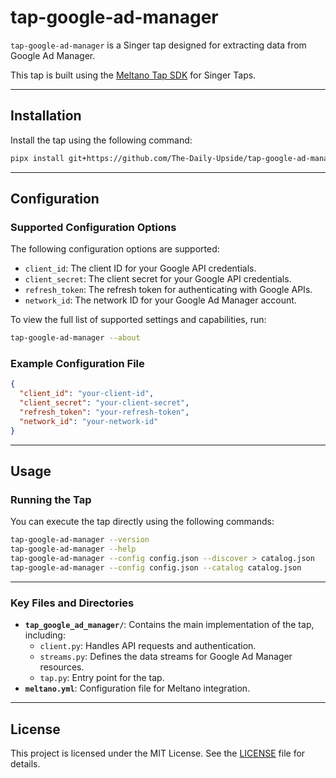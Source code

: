 # tap-google-ad-manager

`tap-google-ad-manager` is a Singer tap designed for extracting data from Google Ad Manager.

This tap is built using the [Meltano Tap SDK](https://sdk.meltano.com) for Singer Taps.

---

## Installation

Install the tap using the following command:

```bash
pipx install git+https://github.com/The-Daily-Upside/tap-google-ad-manager.git
```

---

## Configuration

### Supported Configuration Options

The following configuration options are supported:

- `client_id`: The client ID for your Google API credentials.
- `client_secret`: The client secret for your Google API credentials.
- `refresh_token`: The refresh token for authenticating with Google APIs.
- `network_id`: The network ID for your Google Ad Manager account.

To view the full list of supported settings and capabilities, run:

```bash
tap-google-ad-manager --about
```

### Example Configuration File

```json
{
  "client_id": "your-client-id",
  "client_secret": "your-client-secret",
  "refresh_token": "your-refresh-token",
  "network_id": "your-network-id"
}
```

---

## Usage

### Running the Tap

You can execute the tap directly using the following commands:

```bash
tap-google-ad-manager --version
tap-google-ad-manager --help
tap-google-ad-manager --config config.json --discover > catalog.json
tap-google-ad-manager --config config.json --catalog catalog.json
```

---


### Key Files and Directories

- **`tap_google_ad_manager/`**: Contains the main implementation of the tap, including:
  - `client.py`: Handles API requests and authentication.
  - `streams.py`: Defines the data streams for Google Ad Manager resources.
  - `tap.py`: Entry point for the tap.
- **`meltano.yml`**: Configuration file for Meltano integration.

---

## License

This project is licensed under the MIT License. See the [LICENSE](LICENSE) file for details.
